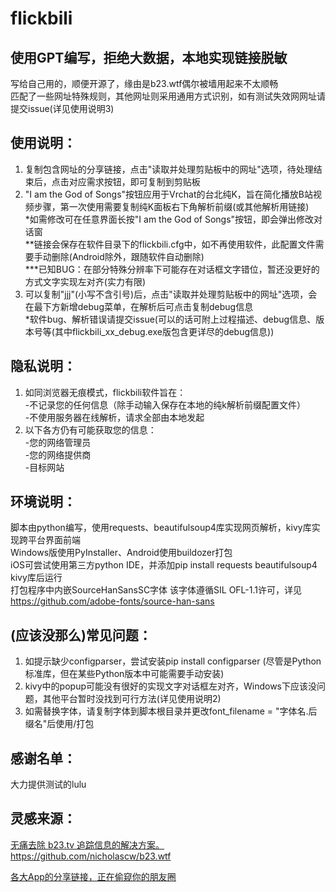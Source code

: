 # flickbili

使用GPT编写，拒绝大数据，本地实现链接脱敏
----------------------

写给自己用的，顺便开源了，缘由是b23.wtf偶尔被墙用起来不太顺畅<br />
匹配了一些网址特殊规则，其他网址则采用通用方式识别，如有测试失效网网址请提交issue(详见使用说明3)<br />

## 使用说明：
1. 复制包含网址的分享链接，点击"读取并处理剪贴板中的网址"选项，待处理结束后，点击对应需求按钮，即可复制到剪贴板<br />
2. "I am the God of Songs"按钮应用于Vrchat的台北纯K，旨在简化播放B站视频步骤，第一次使用需要复制纯K面板右下角解析前缀(或其他解析用链接)<br />
*如需修改可在任意界面长按"I am the God of Songs"按钮，即会弹出修改对话窗<br />
**链接会保存在软件目录下的flickbili.cfg中，如不再使用软件，此配置文件需要手动删除(Android除外，跟随软件自动删除)<br />
***已知BUG：在部分特殊分辨率下可能存在对话框文字错位，暂还没更好的方式文字实现左对齐(实力有限)<br />
3. 可以复制"jjj"(小写不含引号)后，点击"读取并处理剪贴板中的网址"选项，会在最下方新增debug菜单，在解析后可点击复制debug信息<br />
*软件bug、解析错误请提交issue(可以的话可附上过程描述、debug信息、版本号等(其中flickbili_xx_debug.exe版包含更详尽的debug信息))<br />


## 隐私说明：
1. 如同浏览器无痕模式，flickbili软件旨在：<br />
-不记录您的任何信息（除手动输入保存在本地的纯k解析前缀配置文件）<br />
-不使用服务器在线解析，请求全部由本地发起<br />
2. 以下各方仍有可能获取您的信息：<br />
-您的网络管理员<br />
-您的网络提供商<br />
-目标网站<br />


## 环境说明：
脚本由python编写，使用requests、beautifulsoup4库实现网页解析，kivy库实现跨平台界面前端<br />
Windows版使用PyInstaller、Android使用buildozer打包<br />
iOS可尝试使用第三方python IDE，并添加pip install requests beautifulsoup4 kivy库后运行<br />
打包程序中内嵌SourceHanSansSC字体 该字体遵循SIL OFL-1.1许可，详见 https://github.com/adobe-fonts/source-han-sans<br />


## (应该没那么)常见问题：
1. 如提示缺少configparser，尝试安装pip install configparser (尽管是Python标准库，但在某些Python版本中可能需要手动安装)<br />
2. kivy中的popup可能没有很好的实现文字对话框左对齐，Windows下应该没问题，其他平台暂时没找到可行方法(详见使用说明2)<br />
3. 如需替换字体，请复制字体到脚本根目录并更改font_filename = "字体名.后缀名"后使用/打包<br />


## 感谢名单：
大力提供测试的lulu<br />


## 灵感来源：
[无痛去除 b23.tv 追踪信息的解决方案。](https://b23.wtf/)<br />
https://github.com/nicholascw/b23.wtf<br />

[各大App的分享链接，正在偷窥你的朋友圈](https://36kr.com/p/2699872874903689)
